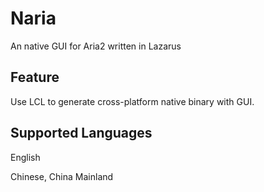 # Naria

An native GUI for Aria2 written in Lazarus 

## Feature

Use LCL to generate cross-platform native binary with GUI.

## Supported Languages

English

Chinese, China Mainland